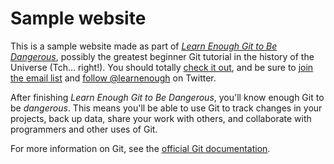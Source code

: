 # Sample website

This is a sample website made as part of [*Learn Enough Git to Be Dangerous*](http://learnenough.com/git-tutorial), possibly the greatest beginner Git tutorial in the history of the Universe (Tch... right!). You should totally [check it out](http://learnenough.com/git.tutorial), and be sure to [join the email list](http://learnenough.com/#email_list) and [follow @learnenough](http://twitter.com/learnenough) on Twitter.

 After finishing *Learn Enough Git to Be Dangerous*, you'll know enough Git to be *dangerous*. This means you'll be able to use Git to track changes in your projects, back up data, share your work with others, and collaborate with programmers and other uses of Git.

 For more information on Git, see the [official Git documentation](https://git-scm.com/).
